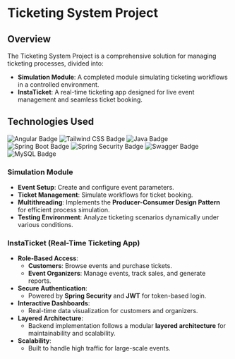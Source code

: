 # Ticketing System Project

## Overview
The Ticketing System Project is a comprehensive solution for managing ticketing processes, divided into:
- **Simulation Module**: A completed module simulating ticketing workflows in a controlled environment.
- **InstaTicket**: A real-time ticketing app designed for live event management and seamless ticket booking.

## Technologies Used
![Angular Badge](https://img.shields.io/badge/Angular-DD0031?style=for-the-badge&logo=angular&logoColor=white)
![Tailwind CSS Badge](https://img.shields.io/badge/Tailwind_CSS-06B6D4?style=for-the-badge&logo=tailwindcss&logoColor=white)
![Java Badge](https://img.shields.io/badge/Java-FFA500?style=for-the-badge&logo=java&logoColor=white)
![Spring Boot Badge](https://img.shields.io/badge/Spring_Boot-6DB33F?style=for-the-badge&logo=spring&logoColor=white)
![Spring Security Badge](https://img.shields.io/badge/Spring_Security-6DB33F?style=for-the-badge&logo=spring&logoColor=white)
![Swagger Badge](https://img.shields.io/badge/Swagger-85EA2D?style=for-the-badge&logo=swagger&logoColor=black)
![MySQL Badge](https://img.shields.io/badge/MySQL-4479A1?style=for-the-badge&logo=mysql&logoColor=white)


### Simulation Module
- **Event Setup**: Create and configure event parameters.
- **Ticket Management**: Simulate workflows for ticket booking.
- **Multithreading**: Implements the **Producer-Consumer Design Pattern** for efficient process simulation.
- **Testing Environment**: Analyze ticketing scenarios dynamically under various conditions.

### InstaTicket (Real-Time Ticketing App)
- **Role-Based Access**:
  - **Customers**: Browse events and purchase tickets.
  - **Event Organizers**: Manage events, track sales, and generate reports.
- **Secure Authentication**:
  - Powered by **Spring Security** and **JWT** for token-based login.
- **Interactive Dashboards**:
  - Real-time data visualization for customers and organizers.
- **Layered Architecture**:
  - Backend implementation follows a modular **layered architecture** for maintainability and scalability.
- **Scalability**:
  - Built to handle high traffic for large-scale events.
